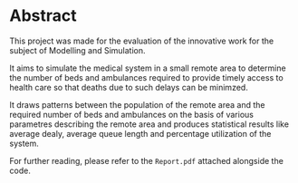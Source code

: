 # Abstract

This project was made for the evaluation of the innovative work for the subject of Modelling and Simulation.

It aims to simulate the medical system in a small remote area to determine the number of beds and ambulances required to provide timely access to health care so that deaths due to such delays can be minimzed.

It draws patterns between the population of the remote area and the required number of beds and ambulances on the basis of various parametres describing the remote area and produces statistical results like average dealy, average queue length and percentage utilization of the system.

For further reading, please refer to the `Report.pdf` attached alongside the code.
